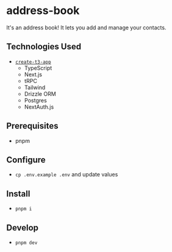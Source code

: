 # address-book

It's an address book! It lets you add and manage your contacts.

## Technologies Used

- [`create-t3-app`](https://create.t3.gg)
  - TypeScript
  - Next.js
  - tRPC
  - Tailwind
  - Drizzle ORM
  - Postgres
  - NextAuth.js

## Prerequisites

- pnpm

## Configure

- `cp .env.example .env` and update values

## Install

- `pnpm i`

## Develop

- `pnpm dev`
